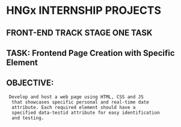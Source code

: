 # HNGx INTERNSHIP PROJECTS
  ## FRONT-END TRACK STAGE ONE TASK

  ## TASK: Frontend Page Creation with Specific Element

  ## OBJECTIVE:
     Develop and host a web page using HTML, CSS and JS
      that showcases specific personal and real-time date 
      attribute. Each required element should have a 
      specified data-testid attribute for easy identification
      and testing.